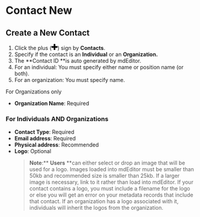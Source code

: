 # Contact New

## Create a New Contact

1. Click the plus \(![](/assets/symbol_plus_16.png)\) sign by **Contacts**.
2. Specify if the contact is an **Individual** or an **Organization.**
3. The **Contact ID **is auto generated by mdEditor.
4. For an individual: You must specify either name or position name \(or both\).
5. For an organization: You must specify name.

For Organizations only

* **Organization Name**: Required

### For Individuals AND Organizations

* **Contact Type**: Required
* **Email address**: Required
* **Physical address**: Recommended    
* **Logo**: Optional
  > **Note**:** **Users** **can either select or drop an image that will be used for a logo. Images loaded into mdEditor must be smaller than 50kb and recommended size is smaller than 25kb. If a larger image is necessary, link to it rather than load into mdEditor. If your contact contains a logo, you must include a filename for the logo or else you will get an error on your metadata records that include that contact. If an organization has a logo associated with it, individuals will inherit the logos from the organization.



